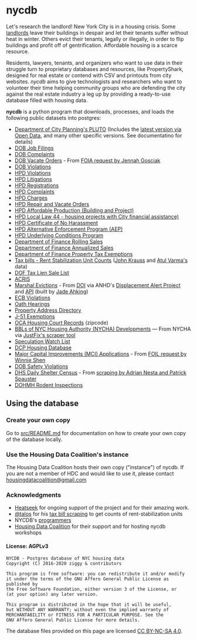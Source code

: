 # nycdb

Let's research the landlord! New York City is in a housing crisis. Some [landlords](https://youtu.be/o1SzKHXz8tU) leave their buildings in despair and let their tenants suffer without heat in winter. Others evict their tenants, legally or illegally, in order to flip buildings and profit off of gentrification. Affordable housing is a scarce resource.

Residents, lawyers, tenants, and organizers who want to use data in their struggle turn to proprietary databases and resources, like PropertyShark, designed for real estate or contend with CSV and printouts from city websites. _nycdb_ aims to give technologists and researchers who want to volunteer their time helping community groups who are defending the city against the real estate industry a leg up by providing a ready-to-use database filled with housing data.

**nycdb** is a python program that downloads, processes, and loads the following public datasets into postgres:

- [Department of City Planning's PLUTO](https://github.com/nycdb/nycdb/wiki/Dataset:-PLUTO) (Includes the [latest version via Open Data](https://data.cityofnewyork.us/City-Government/Primary-Land-Use-Tax-Lot-Output-PLUTO-/64uk-42ks), and many other specific versions. See documentatino for details)
- [DOB Job Filings](https://github.com/nycdb/nycdb/wiki/Dataset:-DOB-Job-Filings)
- [DOB Complaints](https://github.com/nycdb/nycdb/wiki/Dataset:-DOB-Complaints)
- [DOB Vacate Orders](https://github.com/nycdb/nycdb/wiki/Dataset:-DOB-Vacate-Orders) - From [FOIA request by Jennah Gosciak](https://github.com/jennahgosciak/dob_vacate_orders)
- [DOB Violations](https://github.com/nycdb/nycdb/wiki/Dataset:-DOB-Violations)
- [HPD Violations](https://github.com/nycdb/nycdb/wiki/Dataset:-HPD-Violations)
- [HPD Litigations](https://github.com/nycdb/nycdb/wiki/Dataset:-HPD-Litigations)
- [HPD Registrations](https://github.com/nycdb/nycdb/wiki/Dataset:-HPD-Registrations)
- [HPD Complaints](https://github.com/nycdb/nycdb/wiki/Dataset:-HPD-Complaints)
- [HPD Charges](https://github.com/nycdb/nycdb/wiki/Dataset:-HPD-Charges)
- [HPD Repair and Vacate Orders](https://github.com/nycdb/nycdb/wiki/Dataset:-HPD-Vacate-Orders)
- [HPD Affordable Production (Building and Project)](https://github.com/nycdb/nycdb/wiki/Dataset:-HPD-Affordable-Production)
- [HPD Local Law 44 - housing projects with City financial assistance)](https://github.com/nycdb/nycdb/wiki/Dataset:-HPD-Local-Law-44)
- [HPD Certificate of No Harassment](https://github.com/nycdb/nycdb/wiki/Dataset:-HPD-Certificate-of-No-Harassment)
- [HPD Alternative Enforcement Program (AEP)](https://github.com/nycdb/nycdb/wiki/Dataset:-HPD-Alternative-Enforcement-Program-(AEP))
- [HPD Underlying Conditions Program](https://github.com/nycdb/nycdb/wiki/Dataset:-HPD-Underlying-Conditions-Program)
- [Department of Finance Rolling Sales](https://github.com/nycdb/nycdb/wiki/Dataset:-DOF-Rolling-Sales)
- [Department of Finance Annualized Sales](https://github.com/nycdb/nycdb/wiki/Dataset:-DOF-Annualized-Sales)
- [Department of Finance Property Tax Exemptions](https://github.com/nycdb/nycdb/wiki/Dataset:-DOF-Exemptions)
- [Tax bills - Rent Stabilization Unit Counts](https://github.com/nycdb/nycdb/wiki/Dataset:-Rent-Stabilized-Buildings) ([John Krauss](https://github.com/talos/nyc-stabilization-unit-counts) and [Atul Varma's](https://github.com/JustFixNYC/nyc-doffer) data)
- [DOF Tax Lien Sale List](https://github.com/nycdb/nycdb/wiki/Dataset:-DOF-Tax-Lien-Sale-List)
- [ACRIS](https://github.com/nycdb/nycdb/wiki/Dataset:-ACRIS)
- [Marshal Evictions](https://github.com/nycdb/nycdb/wiki/Dataset:-Marshal-Evictions) - From [DOI](https://data.cityofnewyork.us/City-Government/Evictions/6z8x-wfk4) via ANHD's [Displacement Alert Project](https://github.com/ANHD-NYC-CODE/anhd-council-backend) and [API](https://api.displacementalert.org/docs/) (built by [Jade Ahking](https://github.com/0xStarcat))
- [ECB Violations](https://github.com/nycdb/nycdb/wiki/Dataset:-ECB-Violations)
- [Oath Hearings](https://github.com/nycdb/nycdb/wiki/Dataset:-OATH-Hearings)
- [Property Address Directory](https://github.com/nycdb/nycdb/wiki/Dataset:-Property-Address-Directory-(PAD))
- [J-51 Exemptions](https://github.com/nycdb/nycdb/wiki/Dataset:-J-51-Exemptions)
- [OCA Housing Court Records](https://github.com/nycdb/nycdb/wiki/Dataset:-OCA-Housing-Court-Records) (zipcode)
- [BBLs of NYC Housing Authority (NYCHA) Developments](https://github.com/nycdb/nycdb/wiki/Dataset:-NYCHA-BBLs) — From NYCHA via [JustFix's scraper tool](https://github.com/JustFixNYC/nycha-scraper)
- [Speculation Watch List](https://github.com/nycdb/nycdb/wiki/Dataset:-Speculation-Watch-List)
- [DCP Housing Database](https://github.com/nycdb/nycdb/wiki/Dataset:-DCP-Housing-Database)
- [Major Capital Improvements (MCI) Applications](https://github.com/nycdb/nycdb/wiki/Dataset:-Major-Capital-Improvements-(MCI)-Applications) - From [FOIL request by Winnie Shen](https://github.com/wshenyc/nyc_mci_map)
- [DOB Safety Violations](https://data.cityofnewyork.us/Housing-Development/DOB-Safety-Violations/855j-jady)
- [DHS Daily Shelter Census](https://www.nyc.gov/assets/dhs/downloads/pdf/dailyreport.pdf) - From [scraping by Adrian Nesta and Patrick Spauster](https://github.com/anesta95/nyc_shelter_count/tree/main)
- [DOHMH Rodent Inspections](https://github.com/nycdb/nycdb/wiki/Dataset:-DOHMH-Rodent-Inspections)


## Using the database

### Create your own copy

Go to [src/README.md](src/README.md) for documentation on how to create your own copy of the database locally.

### Use the Housing Data Coalition's instance

The Housing Data Coalition hosts their own copy ("instance") of nycdb. If you are not a member of HDC and would like to use it, please contact housingdatacoalition@gmail.com

### Acknowledgments

- [Heatseek](https://heatseek.org/) for ongoing support of the project and for their amazing work.
- [@talos](https://github.com/talos) for his [tax bill scraping](https://github.com/talos/nyc-stabilization-unit-counts) to get counts of rent-stabilization units
- NYCDB's [programmers](https://github.com/nycdb/nycdb/graphs/contributors)
- [Housing Data Coalition](https://www.housingdatanyc.org/) for their support and for hosting nycdb workshops

#### License: AGPLv3

```
NYCDB - Postgres database of NYC housing data
Copyright (C) 2016-2020 ziggy & contributors

This program is free software: you can redistribute it and/or modify
it under the terms of the GNU Affero General Public License as published by
the Free Software Foundation, either version 3 of the License, or
(at your option) any later version.

This program is distributed in the hope that it will be useful,
but WITHOUT ANY WARRANTY; without even the implied warranty of
MERCHANTABILITY or FITNESS FOR A PARTICULAR PURPOSE. See the
GNU Affero General Public License for more details.
```

The database files provided on this page are licensed [CC BY-NC-SA 4.0](https://creativecommons.org/licenses/by-nc-sa/4.0/legalcode).
